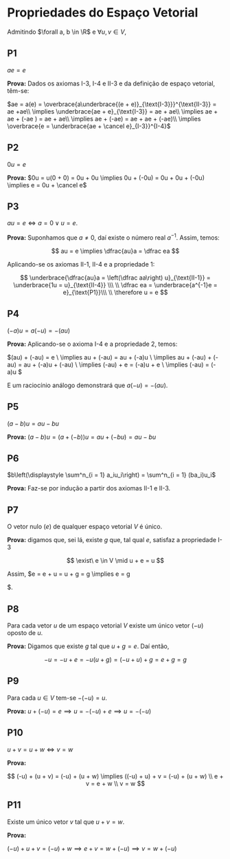 # Propriedades do Espaço Vetorial

Admitindo $\forall a, b \in \R$ e $\forall u, v \in V$,

## P1

$ae = e$

**Prova:** Dados os axiomas I-3, I-4 e II-3 e da definição de espaço vetorial, têm-se:

$ae = a(e) = \overbrace{a\underbrace{(e + e)}_{\text{I-3}}}^{\text{II-3}} = ae +ae\\ \implies \underbrace{ae + e}_{\text{I-3}} = ae + ae\\ \implies ae + ae + (-ae ) = ae + ae\\ \implies ae + (-ae) = ae + ae + (-ae)\\ \implies \overbrace{e = \underbrace{ae + \cancel e}_{I-3}}^{I-4}$

## P2

$0u = e$

**Prova:** $0u = u(0 + 0) = 0u + 0u \implies 0u + (-0u) = 0u + 0u + (-0u) \implies e = 0u + \cancel e$

## P3

$au = e \iff a = 0 \lor u = e$.

**Prova:** Suponhamos que $a \not= 0$, daí existe o número real $a^{-1}$. Assim, temos:

$$
au = e \implies \dfrac{au}a = \dfrac ea
$$

Aplicando-se os axiomas II-1, II-4 e a propriedade 1:

$$
\underbrace{\dfrac{au}a = \left(\dfrac aa\right) u}_{\text{II-1}} =
\underbrace{1u = u}_{\text{II-4}} \\\ \\
\dfrac ea = \underbrace{a^{-1}e = e}_{\text{P1}}\\\ \\
\therefore u = e
$$

## P4

$(-a)u = a(-u) = -(au)$

**Prova:** Aplicando-se o axioma I-4 e a propriedade 2, temos:

$(au) + (-au) = e \\
\implies au + (-au) = au + (-a)u \\
\implies au + (-au) + (-au) = au + (-a)u + (-au) \\
\implies (-au) + e = (-a)u + e \\
\implies (-au) = (-a)u
$

E um raciocínio análogo demonstrará que $a(-u) = -(au)$.

## P5

$(a - b)u = au - bu$

**Prova:** $(a - b)u = (a + (-b))u = au + (-bu) = au - bu$

## P6

$b\left(\displaystyle \sum^n_{i = 1} a_iu_i\right) = \sum^n_{i = 1} (ba_i)u_i$

**Prova:** Faz-se por indução a partir dos axiomas II-1 e II-3.

## P7

O vetor nulo ($e$) de qualquer espaço vetorial $V$ é único.

**Prova:** digamos que, sei lá, existe $g$ que, tal qual $e$, satisfaz a propriedade I-3

$$
\exist\ e \in V \mid u + e = u
$$

Assim, $e = e + u = u + g = g \implies e = g

$.

## P8

Para cada vetor $u$ de um espaço vetorial $V$ existe um único vetor $(-u)$  oposto de $u$.

**Prova:** Digamos que existe $g$ tal que $u + g = e$. Daí então,

$$
-u = -u + e = -u (u + g) = (-u + u) + g = e + g = g
$$

## P9

Para cada $u \in V$ tem-se $-(-u) = u$.

**Prova:** $u + (-u) = e \implies u = -(-u) + e \implies u = -(-u)$

## P10

$u + v = u + w \iff v = w$

**Prova:**

$$
(-u) + (u + v) = (-u) + (u + w) \implies ((-u) + u) + v = (-u) + (u + w) \\
e + v = e + w \\
v = w
$$

## P11

Existe um único vetor $v$ tal que $u + v = w$.

**Prova:**

$(-u) + u + v = (-u) + w \implies e + v = w + (-u) \implies v = w + (-u)$


